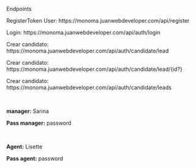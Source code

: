 
<p>Endpoints</p>
<p>RegisterToken User: https://monoma.juanwebdeveloper.com/api/register</p>
<p>Login: https://monoma.juanwebdeveloper.com/api/auth/login</p>
<p>Crear candidato: https://monoma.juanwebdeveloper.com/api/auth/candidate/lead</p>
<p>Crear candidato: https://monoma.juanwebdeveloper.com/api/auth/candidate/lead/{id?}</p>
<p>Crear candidato: https://monoma.juanwebdeveloper.com/api/auth/candidate/leads</p>
<br>
<p><strong>manager:</strong> Sarina</p>
<p><strong>Pass manager:</strong> password</p>
<br>
<p><strong>Agent:</strong> Lisette</p>
<p><strong>Pass agent:</strong> password</p>
